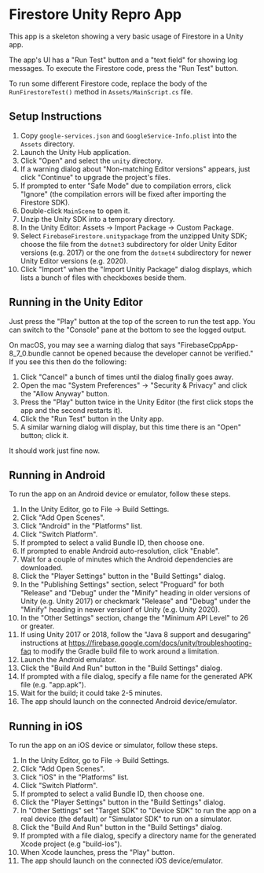 # Firestore Unity Repro App

This app is a skeleton showing a very basic usage of Firestore in a Unity app.

The app's UI has a "Run Test" button and a "text field" for showing log
messages. To execute the Firestore code, press the "Run Test" button.

To run some different Firestore code, replace the body of the
`RunFirestoreTest()` method in `Assets/MainScript.cs` file.

## Setup Instructions

1. Copy `google-services.json` and `GoogleService-Info.plist` into the `Assets`
   directory.
1. Launch the Unity Hub application.
1. Click "Open" and select the `unity` directory.
1. If a warning dialog about "Non-matching Editor versions" appears, just click
   "Continue" to upgrade the project's files.
1. If prompted to enter "Safe Mode" due to compilation errors, click "Ignore"
   (the compilation errors will be fixed after importing the Firestore SDK).
1. Double-click `MainScene` to open it.
1. Unzip the Unity SDK into a temporary directory.
1. In the Unity Editor: Assets -> Import Package -> Custom Package.
1. Select `FirebaseFirestore.unitypackage` from the unzipped Unity SDK; choose
   the file from the `dotnet3` subdirectory for older Unity Editor versions
   (e.g. 2017) or the one from the `dotnet4` subdirectory for newer Unity Editor
   versions (e.g. 2020).
1. Click "Import" when the "Import Unitiy Package" dialog displays, which lists
   a bunch of files with checkboxes beside them.

## Running in the Unity Editor

Just press the "Play" button at the top of the screen to run the test app.
You can switch to the "Console" pane at the bottom to see the logged output.

On macOS, you may see a warning dialog that says "FirebaseCppApp-8_7_0.bundle
cannot be opened because the developer cannot be verified." If you see this then
do the following:

1. Click "Cancel" a bunch of times until the dialog finally goes away.
1. Open the mac "System Preferences" -> "Security & Privacy" and click the
   "Allow Anyway" button.
1. Press the "Play" button twice in the Unity Editor (the first click stops the
   app and the second restarts it).
1. Click the "Run Test" button in the Unity app.
1. A similar warning dialog will display, but this time there is an "Open"
   button; click it.

It should work just fine now.

## Running in Android

To run the app on an Android device or emulator, follow these steps.

1. In the Unity Editor, go to File -> Build Settings.
1. Click "Add Open Scenes".
1. Click "Android" in the "Platforms" list.
1. Click "Switch Platform".
1. If prompted to select a valid Bundle ID, then choose one.
1. If prompted to enable Android auto-resolution, click "Enable".
1. Wait for a couple of minutes which the Android dependencies are downloaded.
1. Click the "Player Settings" button in the "Build Settings" dialog.
1. In the "Publishing Settings" section, select "Proguard" for both "Release"
   and "Debug" under the "Minify" heading in older versions of Unity (e.g. Unity
   2017) or checkmark "Release" and "Debug" under the "Minify" heading in newer
   versionf of Unity (e.g. Unity 2020).
1. In the "Other Settings" section, change the "Minimum API Level" to 26 or
   greater.
1. If using Unity 2017 or 2018, follow the "Java 8 support and desugaring"
   instructions at https://firebase.google.com/docs/unity/troubleshooting-faq
   to modify the Gradle build file to work around a limitation.
1. Launch the Android emulator.
1. Click the "Build And Run" button in the "Build Settings" dialog.
1. If prompted with a file dialog, specify a file name for the generated APK
   file (e.g. "app.apk").
1. Wait for the build; it could take 2-5 minutes.
1. The app should launch on the connected Android device/emulator.

## Running in iOS

To run the app on an iOS device or simulator, follow these steps.

1. In the Unity Editor, go to File -> Build Settings.
1. Click "Add Open Scenes".
1. Click "iOS" in the "Platforms" list.
1. Click "Switch Platform".
1. If prompted to select a valid Bundle ID, then choose one.
1. Click the "Player Settings" button in the "Build Settings" dialog.
1. In "Other Settings" set "Target SDK" to "Device SDK" to run the app on a real
   device (the default) or "Simulator SDK" to run on a simulator.
1. Click the "Build And Run" button in the "Build Settings" dialog.
1. If prompted with a file dialog, specify a directory name for the generated
   Xcode project (e.g "build-ios").
1. When Xcode launches, press the "Play" button.
1. The app should launch on the connected iOS device/emulator.
